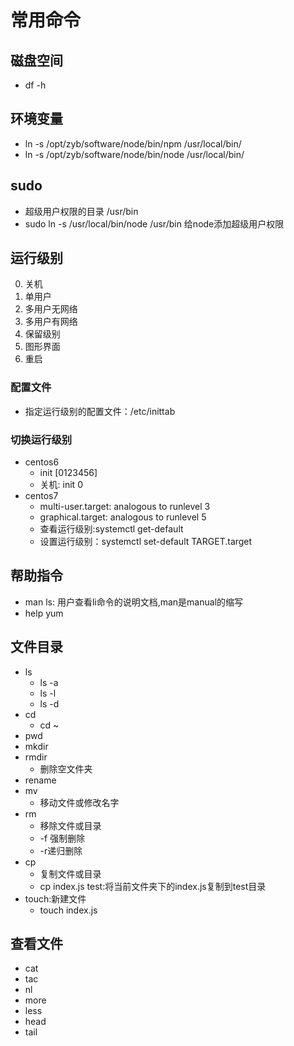 # 常用命令
## 磁盘空间
  - df -h

## 环境变量
  - ln -s /opt/zyb/software/node/bin/npm /usr/local/bin/ 
  - ln -s /opt/zyb/software/node/bin/node /usr/local/bin/ 
## sudo 
  - 超级用户权限的目录 /usr/bin
  - sudo ln -s /usr/local/bin/node /usr/bin  给node添加超级用户权限

## 运行级别
  0. 关机
  1. 单用户
  2. 多用户无网络
  3. 多用户有网络
  4. 保留级别
  5. 图形界面
  6. 重启
### 配置文件
  - 指定运行级别的配置文件：/etc/inittab
### 切换运行级别
  - centos6
    - init [0123456]
    - 关机: init 0
  - centos7
    - multi-user.target: analogous to runlevel 3
    - graphical.target: analogous to runlevel 5
    - 查看运行级别:systemctl get-default
    - 设置运行级别：systemctl set-default TARGET.target

## 帮助指令
  - man ls: 用户查看li命令的说明文档,man是manual的缩写
  - help yum

## 文件目录
  - ls
    - ls -a
    - ls -l
    - ls -d
  - cd
    - cd ~
  - pwd
  - mkdir
  - rmdir
    - 删除空文件夹
  - rename 
  - mv
    - 移动文件或修改名字
  - rm
    - 移除文件或目录
    - -f 强制删除
    - -r递归删除
  - cp
    - 复制文件或目录
    - cp index.js test:将当前文件夹下的index.js复制到test目录
  - touch:新建文件
    - touch index.js
## 查看文件
  - cat
  - tac
  - nl
  - more 
  - less
  - head
  - tail